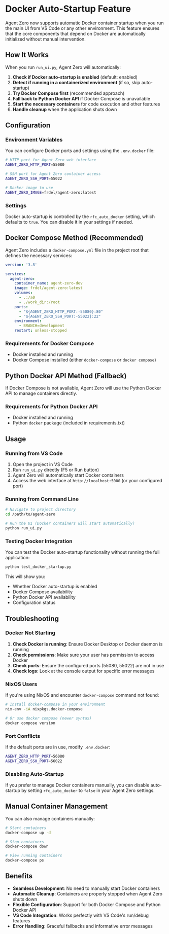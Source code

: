 # Docker Auto-Startup Feature

Agent Zero now supports automatic Docker container startup when you run the main UI from VS Code or any other environment. This feature ensures that the core components that depend on Docker are automatically initialized without manual intervention.

## How It Works

When you run `run_ui.py`, Agent Zero will automatically:

1. **Check if Docker auto-startup is enabled** (default: enabled)
2. **Detect if running in a containerized environment** (if so, skip auto-startup)
3. **Try Docker Compose first** (recommended approach)
4. **Fall back to Python Docker API** if Docker Compose is unavailable
5. **Start the necessary containers** for code execution and other features
6. **Handle cleanup** when the application shuts down

## Configuration

### Environment Variables

You can configure Docker ports and settings using the `.env.docker` file:

```bash
# HTTP port for Agent Zero web interface
AGENT_ZERO_HTTP_PORT=55080

# SSH port for Agent Zero container access  
AGENT_ZERO_SSH_PORT=55022

# Docker image to use
AGENT_ZERO_IMAGE=frdel/agent-zero:latest
```

### Settings

Docker auto-startup is controlled by the `rfc_auto_docker` setting, which defaults to `true`. You can disable it in your settings if needed.

## Docker Compose Method (Recommended)

Agent Zero includes a `docker-compose.yml` file in the project root that defines the necessary services:

```yaml
version: '3.8'

services:
  agent-zero:
    container_name: agent-zero-dev
    image: frdel/agent-zero:latest
    volumes:
      - .:/a0
      - ./work_dir:/root
    ports:
      - "${AGENT_ZERO_HTTP_PORT:-55080}:80"
      - "${AGENT_ZERO_SSH_PORT:-55022}:22"
    environment:
      - BRANCH=development
    restart: unless-stopped
```

### Requirements for Docker Compose

- Docker installed and running
- Docker Compose installed (either `docker-compose` or `docker compose`)

## Python Docker API Method (Fallback)

If Docker Compose is not available, Agent Zero will use the Python Docker API to manage containers directly.

### Requirements for Python Docker API

- Docker installed and running
- Python `docker` package (included in requirements.txt)

## Usage

### Running from VS Code

1. Open the project in VS Code
2. Run `run_ui.py` directly (F5 or Run button)
3. Agent Zero will automatically start Docker containers
4. Access the web interface at `http://localhost:5000` (or your configured port)

### Running from Command Line

```bash
# Navigate to project directory
cd /path/to/agent-zero

# Run the UI (Docker containers will start automatically)
python run_ui.py
```

### Testing Docker Integration

You can test the Docker auto-startup functionality without running the full application:

```bash
python test_docker_startup.py
```

This will show you:
- Whether Docker auto-startup is enabled
- Docker Compose availability
- Python Docker API availability
- Configuration status

## Troubleshooting

### Docker Not Starting

1. **Check Docker is running**: Ensure Docker Desktop or Docker daemon is running
2. **Check permissions**: Make sure your user has permission to access Docker
3. **Check ports**: Ensure the configured ports (55080, 55022) are not in use
4. **Check logs**: Look at the console output for specific error messages

### NixOS Users

If you're using NixOS and encounter `docker-compose` command not found:

```bash
# Install docker-compose in your environment
nix-env -iA nixpkgs.docker-compose

# Or use docker compose (newer syntax)
docker compose version
```

### Port Conflicts

If the default ports are in use, modify `.env.docker`:

```bash
AGENT_ZERO_HTTP_PORT=56080
AGENT_ZERO_SSH_PORT=56022
```

### Disabling Auto-Startup

If you prefer to manage Docker containers manually, you can disable auto-startup by setting `rfc_auto_docker` to `false` in your Agent Zero settings.

## Manual Container Management

You can also manage containers manually:

```bash
# Start containers
docker-compose up -d

# Stop containers  
docker-compose down

# View running containers
docker-compose ps
```

## Benefits

- **Seamless Development**: No need to manually start Docker containers
- **Automatic Cleanup**: Containers are properly stopped when Agent Zero shuts down
- **Flexible Configuration**: Support for both Docker Compose and Python Docker API
- **VS Code Integration**: Works perfectly with VS Code's run/debug features
- **Error Handling**: Graceful fallbacks and informative error messages
